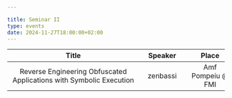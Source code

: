 ```yaml
---

title: Seminar II
type: events
date: 2024-11-27T18:00:00+02:00
---
```


| Title <div style="width:290px"></div> | Speaker <div style="width:90px"></div> | Place <div style="width:100px"></div> | Datetime <div style="width:150px"></div> | Slides <div style="width:40px"></div> |
| :---: | :-----: |:------------------------------------:| :------: | :----: |
| Reverse Engineering Obfuscated Applications with Symbolic Execution | zenbassi | Amf Pompeiu @ FMI | 27 Nov 2024 18:00 | N/A |
